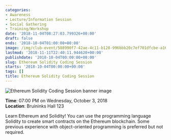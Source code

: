 ```yaml
---
categories:
- Awareness
- Lecture/Information Session
- Social Gathering
- Training/Workshop
date: '2018-11-04T08:27:03.799326+00:00'
draft: false
ends: '2018-10-04T01:00:00+00:00'
image: /img/club-event/588990f7-42ae-4c11-b128-996bbb20c7ef701dfcbe-a16f-406d-b4bb-6affa754fcaa.png
lastmod: '2018-11-11T22:40:11.944620+00:00'
publishdate: '2018-10-04T00:00:00+00:00'
slug: Ethereum Solidity Coding Session
starts: '2018-10-04T00:00:00+00:00'
tags: []
title: Ethereum Solidity Coding Session
---
```


<img src="/img/club-event/588990f7-42ae-4c11-b128-996bbb20c7ef701dfcbe-a16f-406d-b4bb-6affa754fcaa.png" alt="Ethereum Solidity Coding Session banner image" /><br>
    <p class="eventInfo">
        <strong>Time</strong>: 07:00 PM on Wednesday, October  3, 2018<br>
        <strong>Location</strong>: Bruininks Hall 123
    </p>
    <p>Learn Ethereum and Solidity! You can use the programming language Solidity to create smart contracts on the Ethereum blockchain. Some previous experience with object-oriented programming is preferred but not required.</p>